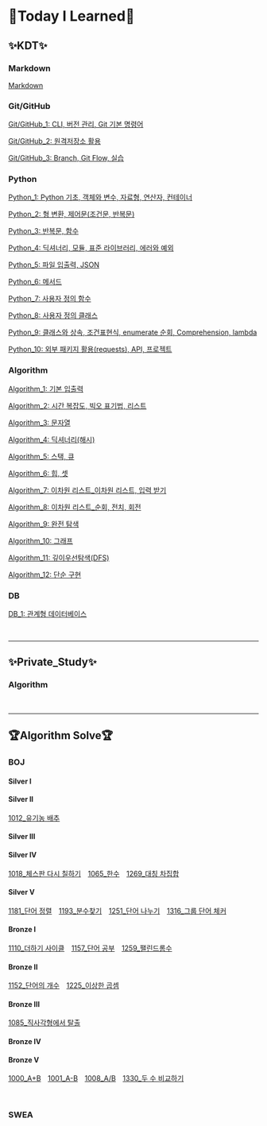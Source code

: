 # :book:Today I Learned:book:

## :sparkles:KDT:sparkles:

### **Markdown**
[Markdown](https://github.com/JiSuMun/TIL/blob/master/KDT_Multicampus/W01/221227_1.md)
<br/>

### **Git/GitHub**
[Git/GitHub_1: CLI, 버전 관리, Git 기본 명령어](https://github.com/JiSuMun/TIL/blob/master/KDT_Multicampus/W01/221227_2.md)

[Git/GitHub_2: 원격저장소 활용](https://github.com/JiSuMun/TIL/blob/master/KDT_Multicampus/W01/221228.md)

[Git/GitHub_3: Branch, Git Flow, 실습](https://github.com/JiSuMun/TIL/blob/master/KDT_Multicampus/W01/221229.md)
<br/>

### **Python**
[Python_1: Python 기초, 객체와 변수, 자료형, 연산자, 컨테이너](https://github.com/JiSuMun/TIL/blob/master/KDT_Multicampus/W02/230102.md)

[Python_2: 형 변환, 제어문(조건문, 반복문)](https://github.com/JiSuMun/TIL/blob/master/KDT_Multicampus/W02/230103.md)

[Python_3: 반복문, 함수](https://github.com/JiSuMun/TIL/blob/master/KDT_Multicampus/W02/230104.md)

[Python_4: 딕셔너리, 모듈, 표준 라이브러리, 에러와 예외](https://github.com/JiSuMun/TIL/blob/master/KDT_Multicampus/W02/230105.md)

[Python_5: 파일 입출력, JSON](https://github.com/JiSuMun/TIL/blob/master/KDT_Multicampus/W02/230106.md)

[Python_6: 메서드](https://github.com/JiSuMun/TIL/blob/master/KDT_Multicampus/W03/230109.md)

[Python_7: 사용자 정의 함수](https://github.com/JiSuMun/TIL/blob/master/KDT_Multicampus/W03/230110.md)

[Python_8: 사용자 정의 클래스](https://github.com/JiSuMun/TIL/blob/master/KDT_Multicampus/W03/230111.md)

[Python_9: 클래스와 상속, 조건표현식, enumerate 순회, Comprehension, lambda](https://github.com/JiSuMun/TIL/blob/master/KDT_Multicampus/W03/230112.md)

[Python_10: 외부 패키지 활용(requests), API, 프로젝트](https://github.com/JiSuMun/TIL/blob/master/KDT_Multicampus/W03/230113.md)
<br/>

### **Algorithm**
[Algorithm_1: 기본 입출력](https://github.com/JiSuMun/TIL/blob/master/KDT_Multicampus/W04/230116.md)

[Algorithm_2: 시간 복잡도, 빅오 표기법, 리스트](https://github.com/JiSuMun/TIL/blob/master/KDT_Multicampus/W04/230117.md)

[Algorithm_3: 문자열](https://github.com/JiSuMun/TIL/blob/master/KDT_Multicampus/W04/230118.md)

[Algorithm_4: 딕셔너리(해시)](https://github.com/JiSuMun/TIL/blob/master/KDT_Multicampus/W04/230119.md)

[Algorithm_5: 스택, 큐](https://github.com/JiSuMun/TIL/blob/master/KDT_Multicampus/W05/230126.md)

[Algorithm_6: 힙, 셋](https://github.com/JiSuMun/TIL/blob/master/KDT_Multicampus/W05/230127.md)

[Algorithm_7: 이차원 리스트_이차원 리스트, 입력 받기](https://github.com/JiSuMun/TIL/blob/master/KDT_Multicampus/W06/230130.md)

[Algorithm_8: 이차원 리스트_순회, 전치, 회전](https://github.com/JiSuMun/TIL/blob/master/KDT_Multicampus/W06/230131.md)

[Algorithm_9: 완전 탐색](https://github.com/JiSuMun/TIL/blob/master/KDT_Multicampus/W06/230201.md)

[Algorithm_10: 그래프](https://github.com/JiSuMun/TIL/blob/master/KDT_Multicampus/W06/230202.md)

[Algorithm_11: 깊이우선탐색(DFS)](https://github.com/JiSuMun/TIL/blob/master/KDT_Multicampus/W07/230206.md)

[Algorithm_12: 단순 구현](https://github.com/JiSuMun/TIL/blob/master/KDT_Multicampus/W07/230207.md)
<br/>

### **DB**
[DB_1: 관계형 데이터베이스](https://github.com/JiSuMun/TIL/blob/master/KDT_Multicampus/W07/230208.md)

<br/>

---

## :sparkles:Private_Study:sparkles:

### **Algorithm**


<br/>

---

## :trophy:Algorithm Solve:trophy:

### **BOJ**

#### Silver I

#### Silver II
[1012_유기농 배추](https://github.com/JiSuMun/TIL/blob/master/BOJ/1012.py)　

#### Silver III

#### Silver IV
[1018_체스판 다시 칠하기](https://github.com/JiSuMun/TIL/blob/master/BOJ/1018.py)　[1065_한수](https://github.com/JiSuMun/TIL/blob/master/BOJ/1065.py)　[1269_대칭 차집합](https://github.com/JiSuMun/TIL/blob/master/BOJ/1269.py)　

#### Silver V
[1181_단어 정렬](https://github.com/JiSuMun/TIL/blob/master/BOJ/1181.py)　[1193_분수찾기](https://github.com/JiSuMun/TIL/blob/master/BOJ/1193.py)　[1251_단어 나누기](https://github.com/JiSuMun/TIL/blob/master/BOJ/1251.py)　[1316_그룹 단어 체커](https://github.com/JiSuMun/TIL/blob/master/BOJ/1316.py)　

#### Bronze I
[1110_더하기 사이클](https://github.com/JiSuMun/TIL/blob/master/BOJ/1110.py)　[1157_단어 공부](https://github.com/JiSuMun/TIL/blob/master/BOJ/1157.py)　[1259_팰린드롬수](https://github.com/JiSuMun/TIL/blob/master/BOJ/1259.py)　

#### Bronze II
[1152_단어의 개수](https://github.com/JiSuMun/TIL/blob/master/BOJ/1152.py)　[1225_이상한 곱셈](https://github.com/JiSuMun/TIL/blob/master/BOJ/1225.py)　

#### Bronze III
[1085_직사각형에서 탈출](https://github.com/JiSuMun/TIL/blob/master/BOJ/1085.py)　

#### Bronze IV

#### Bronze V
[1000_A+B](https://github.com/JiSuMun/TIL/blob/master/BOJ/1000.py)　[1001_A-B](https://github.com/JiSuMun/TIL/blob/master/BOJ/1001.py)　[1008_A/B](https://github.com/JiSuMun/TIL/blob/master/BOJ/1008.py)　[1330_두 수 비교하기](https://github.com/JiSuMun/TIL/blob/master/BOJ/1330.py)　[]()

<br/>

### **SWEA**
